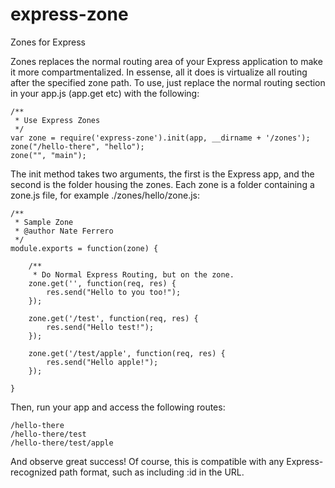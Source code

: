 express-zone
============

Zones for Express

Zones replaces the normal routing area of your Express application to make it more compartmentalized. In essense, all it does is virtualize all routing after the specified zone path. To use, just replace the normal routing section in your app.js (app.get etc) with the following:

	/**
	 * Use Express Zones
	 */
	var zone = require('express-zone').init(app, __dirname + '/zones');
	zone("/hello-there", "hello");
	zone("", "main");

The init method takes two arguments, the first is the Express app, and the second is the folder housing the zones. Each zone is a folder containing a zone.js file, for example ./zones/hello/zone.js:

	/**
	 * Sample Zone
	 * @author Nate Ferrero
	 */
	module.exports = function(zone) {

		/**
		 * Do Normal Express Routing, but on the zone.
		zone.get('', function(req, res) {
			res.send("Hello to you too!");
		});

		zone.get('/test', function(req, res) {
			res.send("Hello test!");
		});

		zone.get('/test/apple', function(req, res) {
			res.send("Hello apple!");
		});

	}

Then, run your app and access the following routes:

	/hello-there
	/hello-there/test
	/hello-there/test/apple

And observe great success! Of course, this is compatible with any Express-recognized path format, such as including :id in the URL.